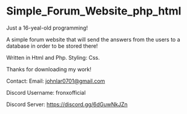 # Simple_Forum_Website_php_html
Just a 16-yeal-old programming! 

A simple forum website that will send the answers from the users to a database in order to be stored there! 

Written in Html and Php. Styling: Css. 

Thanks for downloading my work!

Contact:
Email: johnlar0701@gmail.com

Discord Username: fronxofficial

Discord Server: https://discord.gg/6dGuwNkJZn
